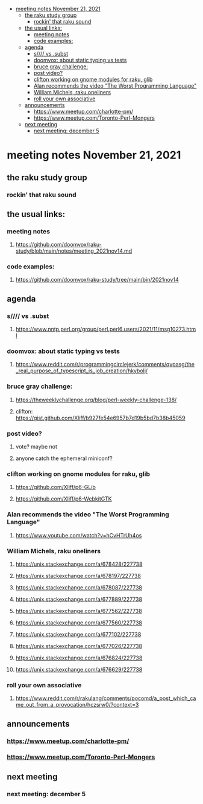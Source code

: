 - [meeting notes November 21, 2021](#org06b405f)
  - [the raku study group](#org391a1e2)
    - [rockin' that raku sound](#org9292922)
  - [the usual links:](#org5e0c92f)
    - [meeting notes](#orgc7341e1)
    - [code examples:](#org0a13b87)
  - [agenda](#orgcad91a3)
    - [s//// vs .subst](#org04a92a7)
    - [doomvox: about static typing vs tests](#org15281bc)
    - [bruce gray challenge:](#org74cf9c9)
    - [post video?](#orgc982a0c)
    - [clifton working on gnome modules for raku, glib](#org2be336f)
    - [Alan recommends the video "The Worst Programming Language"](#org5919ddd)
    - [William Michels, raku oneliners](#org61899d3)
    - [roll your own associative](#orgac043e0)
  - [announcements](#org19741e3)
    - [<https://www.meetup.com/charlotte-pm/>](#org93cb176)
    - [<https://www.meetup.com/Toronto-Perl-Mongers>](#orgee00db9)
  - [next meeting](#org905ad5c)
    - [next meeting: december 5](#orgf26011f)


<a id="org06b405f"></a>

# meeting notes November 21, 2021


<a id="org391a1e2"></a>

## the raku study group


<a id="org9292922"></a>

### rockin' that raku sound


<a id="org5e0c92f"></a>

## the usual links:


<a id="orgc7341e1"></a>

### meeting notes

1.  <https://github.com/doomvox/raku-study/blob/main/notes/meeting_2021nov14.md>


<a id="org0a13b87"></a>

### code examples:

1.  <https://github.com/doomvox/raku-study/tree/main/bin/2021nov14>


<a id="orgcad91a3"></a>

## agenda


<a id="org04a92a7"></a>

### s//// vs .subst

1.  <https://www.nntp.perl.org/group/perl.perl6.users/2021/11/msg10273.html>


<a id="org15281bc"></a>

### doomvox: about static typing vs tests

1.  <https://www.reddit.com/r/programmingcirclejerk/comments/qvpasg/the_real_purpose_of_typescript_is_job_creation/hkybolj/>


<a id="org74cf9c9"></a>

### bruce gray challenge:

1.  <https://theweeklychallenge.org/blog/perl-weekly-challenge-138/>

2.  clifton:  <https://gist.github.com/Xliff/b927fe54e6957b7d19b5bd7b38b45059>


<a id="orgc982a0c"></a>

### post video?

1.  vote?  maybe not

2.  anyone catch the ephemeral miniconf?


<a id="org2be336f"></a>

### clifton working on gnome modules for raku, glib

1.  <https://github.com/Xliff/p6-GLib>

2.  <https://github.com/Xliff/p6-WebkitGTK>


<a id="org5919ddd"></a>

### Alan recommends the video "The Worst Programming Language"

1.  <https://www.youtube.com/watch?v=hCvHTrUh4os>


<a id="org61899d3"></a>

### William Michels, raku oneliners

1.  <https://unix.stackexchange.com/a/678428/227738>

2.  <https://unix.stackexchange.com/a/678197/227738>

3.  <https://unix.stackexchange.com/a/678087/227738>

4.  <https://unix.stackexchange.com/a/677889/227738>

5.  <https://unix.stackexchange.com/a/677562/227738>

6.  <https://unix.stackexchange.com/a/677560/227738>

7.  <https://unix.stackexchange.com/a/677102/227738>

8.  <https://unix.stackexchange.com/a/677026/227738>

9.  <https://unix.stackexchange.com/a/676824/227738>

10. <https://unix.stackexchange.com/a/676629/227738>


<a id="orgac043e0"></a>

### roll your own associative

1.  <https://www.reddit.com/r/rakulang/comments/pocomd/a_post_which_came_out_from_a_provocation/hczsrw0/?context=3>


<a id="org19741e3"></a>

## announcements


<a id="org93cb176"></a>

### <https://www.meetup.com/charlotte-pm/>


<a id="orgee00db9"></a>

### <https://www.meetup.com/Toronto-Perl-Mongers>


<a id="org905ad5c"></a>

## next meeting


<a id="orgf26011f"></a>

### next meeting: december 5
